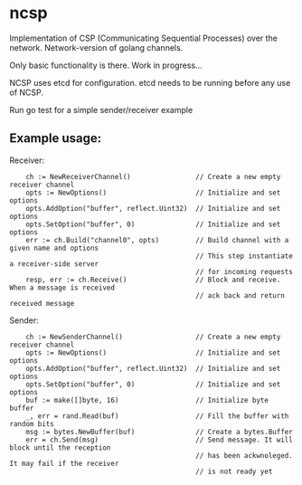 # ncsp

Implementation of CSP (Communicating Sequential Processes) over the network. Network-version of golang channels.

Only basic functionality is there. Work in progress... 

NCSP uses etcd for configuration. etcd needs to be running before any use of NCSP.

Run go test for a simple sender/receiver example

## Example usage:


Receiver:
```
	ch := NewReceiverChannel()                // Create a new empty receiver channel
	opts := NewOptions()                      // Initialize and set options
	opts.AddOption("buffer", reflect.Uint32)  // Initialize and set options
	opts.SetOption("buffer", 0)               // Initialize and set options
	err := ch.Build("channel0", opts)         // Build channel with a given name and options
	                                          // This step instantiate a receiver-side server 
	                                          // for incoming requests
	resp, err := ch.Receive()                 // Block and receive. When a message is received 
	                                          // ack back and return received message
```

Sender:
```
	ch := NewSenderChannel()                  // Create a new empty receiver channel
	opts := NewOptions()                      // Initialize and set options
	opts.AddOption("buffer", reflect.Uint32)  // Initialize and set options
	opts.SetOption("buffer", 0)               // Initialize and set options
	buf := make([]byte, 16)                   // Initialize byte buffer 
	_, err = rand.Read(buf)                   // Fill the buffer with random bits
	msg := bytes.NewBuffer(buf)               // Create a bytes.Buffer
	err = ch.Send(msg)                        // Send message. It will block until the reception 
	                                          // has been ackwnoleged. It may fail if the receiver
	                                          // is not ready yet
```






